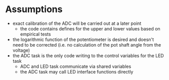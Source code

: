 # Assumptions
- exact calibration of the ADC will be carried out at a later point
  - the code contains defines for the upper and lower values based on empirical tests
- the logarithmic function of the potentiometer is desired and doesn't need to be corrected (i.e. no calculation of the pot shaft angle from the voltage)
- the ADC task is the only code writing to the control variables for the LED task
  - ADC and LED task communicate via shared variables
  - the ADC task may call LED interface functions directly
